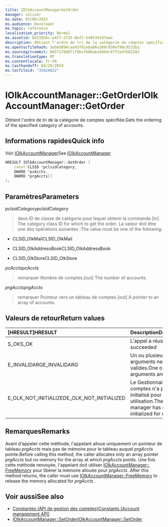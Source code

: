 ```yaml
---
title: IOlkAccountManagerGetOrder
manager: soliver
ms.date: 03/09/2015
ms.audience: Developer
ms.topic: reference
localization_priority: Normal
ms.assetid: bd22026c-e4f7-2f25-0ef2-5d9539fd7eee
description: Obtient l'ordre de tri de la catégorie de comptes spécifiée.
ms.openlocfilehash: 3eb6dd96caa43f81eba86a389c938ef90c9533b2
ms.sourcegitcommit: 8657170d071f9bcf680aba50b9c07f2a4fb82283
ms.translationtype: MT
ms.contentlocale: fr-FR
ms.lasthandoff: 04/28/2019
ms.locfileid: "33424622"
---
```

# <a name="iolkaccountmanagergetorder"></a><span data-ttu-id="4538d-103">IOlkAccountManager::GetOrder</span><span class="sxs-lookup"><span data-stu-id="4538d-103">IOlkAccountManager::GetOrder</span></span>

<span data-ttu-id="4538d-104">Obtient l'ordre de tri de la catégorie de comptes spécifiée.</span><span class="sxs-lookup"><span data-stu-id="4538d-104">Gets the ordering of the specified category of accounts.</span></span>
  
## <a name="quick-info"></a><span data-ttu-id="4538d-105">Informations rapides</span><span class="sxs-lookup"><span data-stu-id="4538d-105">Quick info</span></span>

<span data-ttu-id="4538d-106">Voir [IOlkAccountManager](iolkaccountmanager.md)</span><span class="sxs-lookup"><span data-stu-id="4538d-106">See [IOlkAccountManager](iolkaccountmanager.md)</span></span>
  
```cpp
HRESULT IOlkAccountManager::GetOrder (  
    const CLSID *pclsidCategory, 
    DWORD *pcAccts, 
    DWORD *prgAccts[] 
); 
```

## <a name="parameters"></a><span data-ttu-id="4538d-107">Paramètres</span><span class="sxs-lookup"><span data-stu-id="4538d-107">Parameters</span></span>

<span data-ttu-id="4538d-108">_pclsidCategory_</span><span class="sxs-lookup"><span data-stu-id="4538d-108">_pclsidCategory_</span></span>
  
> <span data-ttu-id="4538d-109">dans ID de classe de catégorie pour lequel obtenir la commande.</span><span class="sxs-lookup"><span data-stu-id="4538d-109">[in] The category class ID for which to get the order.</span></span> <span data-ttu-id="4538d-110">La valeur doit être une des opérations suivantes :</span><span class="sxs-lookup"><span data-stu-id="4538d-110">The value must be one of the following:</span></span>
    
   - <span data-ttu-id="4538d-111">CLSID_OlkMail</span><span class="sxs-lookup"><span data-stu-id="4538d-111">CLSID_OlkMail</span></span>
    
   - <span data-ttu-id="4538d-112">CLSID_OlkAddressBook</span><span class="sxs-lookup"><span data-stu-id="4538d-112">CLSID_OlkAddressBook</span></span>
    
   - <span data-ttu-id="4538d-113">CLSID_OlkStore</span><span class="sxs-lookup"><span data-stu-id="4538d-113">CLSID_OlkStore</span></span>
    
<span data-ttu-id="4538d-114">_pcAccts_</span><span class="sxs-lookup"><span data-stu-id="4538d-114">_pcAccts_</span></span>
  
>  <span data-ttu-id="4538d-115">remarquer Nombre de comptes.</span><span class="sxs-lookup"><span data-stu-id="4538d-115">[out] The number of accounts.</span></span> 
    
<span data-ttu-id="4538d-116">_prgAccts_</span><span class="sxs-lookup"><span data-stu-id="4538d-116">_prgAccts_</span></span>
  
> <span data-ttu-id="4538d-117">remarquer Pointeur vers un tableau de comptes.</span><span class="sxs-lookup"><span data-stu-id="4538d-117">[out] A pointer to an array of accounts.</span></span>
    
## <a name="return-values"></a><span data-ttu-id="4538d-118">Valeurs de retour</span><span class="sxs-lookup"><span data-stu-id="4538d-118">Return values</span></span>

|<span data-ttu-id="4538d-119">**[HRESULT]**</span><span class="sxs-lookup"><span data-stu-id="4538d-119">**HRESULT**</span></span>|<span data-ttu-id="4538d-120">**Description**</span><span class="sxs-lookup"><span data-stu-id="4538d-120">**Description**</span></span>|
|:-----|:-----|
|<span data-ttu-id="4538d-121">S_OK</span><span class="sxs-lookup"><span data-stu-id="4538d-121">S_OK</span></span>  <br/> |<span data-ttu-id="4538d-122">L'appel a réussi</span><span class="sxs-lookup"><span data-stu-id="4538d-122">The call succeeded</span></span>  <br/> |
|<span data-ttu-id="4538d-123">E_INVALIDARG</span><span class="sxs-lookup"><span data-stu-id="4538d-123">E_INVALIDARG</span></span>  <br/> |<span data-ttu-id="4538d-124">Un ou plusieurs arguments ne sont pas valides.</span><span class="sxs-lookup"><span data-stu-id="4538d-124">One or more arguments are invalid.</span></span>  <br/> |
|<span data-ttu-id="4538d-125">E_OLK_NOT_INITIALIZED</span><span class="sxs-lookup"><span data-stu-id="4538d-125">E_OLK_NOT_INITIALIZED</span></span>  <br/> |<span data-ttu-id="4538d-126">Le Gestionnaire de comptes n'a pas été initialisé pour une utilisation.</span><span class="sxs-lookup"><span data-stu-id="4538d-126">The account manager has not been initialized for use.</span></span>  <br/> |
   
## <a name="remarks"></a><span data-ttu-id="4538d-127">Remarques</span><span class="sxs-lookup"><span data-stu-id="4538d-127">Remarks</span></span>

<span data-ttu-id="4538d-128">Avant d'appeler cette méthode, l'appelant alloue uniquement un pointeur de tableau *prgAccts* mais pas de mémoire pour le tableau auquel *prgAccts* pointe.</span><span class="sxs-lookup"><span data-stu-id="4538d-128">Before calling this method, the caller allocates only an array pointer  *prgAccts*  but no memory for the array at which  *prgAccts*  points.</span></span> <span data-ttu-id="4538d-129">Une fois cette méthode renvoyée, l'appelant doit utiliser [IOlkAccountManager:: FreeMemory](iolkaccountmanager-freememory.md) pour libérer la mémoire allouée pour *prgAccts* .</span><span class="sxs-lookup"><span data-stu-id="4538d-129">After this method returns, the caller must use [IOlkAccountManager::FreeMemory](iolkaccountmanager-freememory.md) to release the memory allocated for  *prgAccts*  .</span></span> 
  
## <a name="see-also"></a><span data-ttu-id="4538d-130">Voir aussi</span><span class="sxs-lookup"><span data-stu-id="4538d-130">See also</span></span>

- [<span data-ttu-id="4538d-131">Constantes (API de gestion des comptes)</span><span class="sxs-lookup"><span data-stu-id="4538d-131">Constants (Account management API)</span></span>](constants-account-management-api.md)  
- [<span data-ttu-id="4538d-132">IOlkAccountManager::SetOrder</span><span class="sxs-lookup"><span data-stu-id="4538d-132">IOlkAccountManager::SetOrder</span></span>](iolkaccountmanager-setorder.md)

